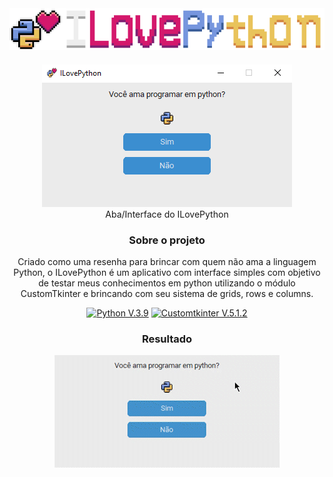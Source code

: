 <div align="center">
<div>
<img src="img/ILovePython icon.png" alt="ILovePython icon">
</div>

<div>
  <h4></h4>
  <figure>
    <img src="img/interface.png" alt="Interface do ILovePython"></br>
    <figcaption>Aba/Interface do ILovePython</figcaption>
  </figure>
</div>

<div>
  <h3>Sobre o projeto</h3>
  <p>Criado como uma resenha para brincar com quem não ama a linguagem Python, o ILovePython é um aplicativo com interface simples com objetivo de testar meus conhecimentos em python utilizando o módulo CustomTkinter e brincando com seu sistema de grids, rows e columns.</p>
  <p>
    <a href="https://www.python.org/">
      <img src="https://img.shields.io/badge/Python-3776AB?style=for-the-badge&logo=python&logoColor=white" alt="Python V.3.9" ></a>
    <a href="https://github.com/TomSchimansky/CustomTkinter">
      <img src="https://img.shields.io/badge/Customtkinter-V.5.1.2-blue?style=for-the-badge&logo=python&logoColor=white" alt="Customtkinter V.5.1.2" ></a>
  </p>

<div>
  <h3>Resultado</h3>
  <img src="img/ILovePython.gif" alt="ILovePython gif">
</div>
</div>
</div>
